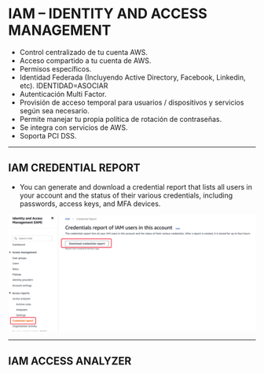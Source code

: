 # IAM – IDENTITY AND ACCESS MANAGEMENT

- Control centralizado  de tu cuenta AWS.
- Acceso  compartido  a tu cuenta de AWS.
- Permisos específicos.
- Identidad Federada  (Incluyendo  Active Directory, Facebook,  Linkedin, etc). IDENTIDAD=ASOCIAR
- Autenticación Multi Factor.
- Provisión de acceso temporal para usuarios /  dispositivos y servicios según sea necesario.
- Permite manejar tu propia política de rotación   de contraseñas.
- Se integra con servicios de  AWS.
- Soporta PCI DSS.

***

## IAM CREDENTIAL REPORT

- You can generate and download a credential report that lists all users in your account and the status of their various credentials, including passwords, access keys, and MFA devices.

![](./img/report.jpg)

***

## IAM ACCESS ANALYZER

